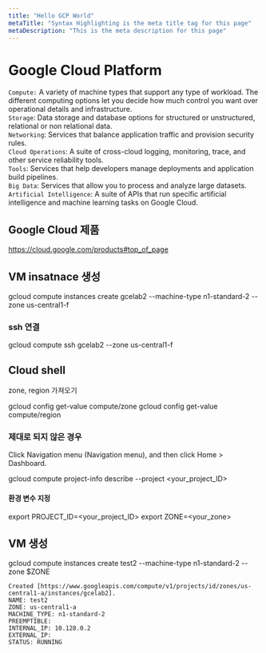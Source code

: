 ```yaml
---
title: "Hello GCP World"
metaTitle: "Syntax Highlighting is the meta title tag for this page"
metaDescription: "This is the meta description for this page"
---
```


# Google Cloud Platform 

`Compute:` A variety of machine types that support any type of workload. The different computing options let you decide how much control you want over operational details and infrastructure.  
`Storage`: Data storage and database options for structured or unstructured, relational or non relational data.  
`Networking`: Services that balance application traffic and provision security rules.  
`Cloud Operations`: A suite of cross-cloud logging, monitoring, trace, and other service reliability tools.  
`Tools`: Services that help developers manage deployments and application build pipelines.    
`Big Data`: Services that allow you to process and analyze large datasets.  
`Artificial Intelligence`: A suite of APIs that run specific artificial intelligence and machine learning tasks on Google Cloud.  

## Google Cloud 제품
https://cloud.google.com/products#top_of_page

## VM insatnace 생성
gcloud compute instances create gcelab2 --machine-type n1-standard-2 --zone us-central1-f

### ssh 연결
gcloud compute ssh gcelab2 --zone us-central1-f

## Cloud shell 
zone, region 가져오기 

gcloud config get-value compute/zone
gcloud config get-value compute/region

### 제대로 되지 않은 경우 
Click Navigation menu (Navigation menu), and then click Home > Dashboard.

gcloud compute project-info describe --project <your_project_ID>

#### 환경 변수 지정 
export PROJECT_ID=<your_project_ID>
export ZONE=<your_zone>

## VM 생성 

gcloud compute instances create test2 --machine-type n1-standard-2 --zone $ZONE
```
Created [https://www.googleapis.com/compute/v1/projects/id/zones/us-central1-a/instances/gcelab2].
NAME: test2
ZONE: us-central1-a
MACHINE_TYPE: n1-standard-2
PREEMPTIBLE:
INTERNAL_IP: 10.128.0.2
EXTERNAL_IP: 
STATUS: RUNNING
```


